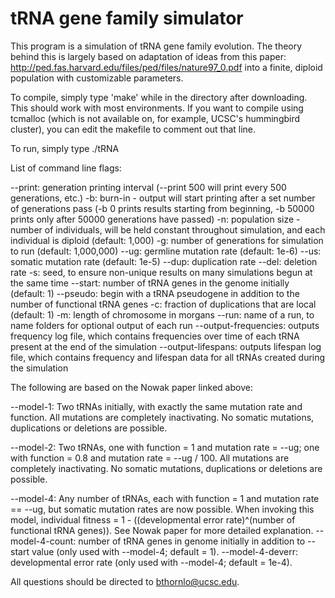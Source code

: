 # tRNA gene family simulator

This program is a simulation of tRNA gene family evolution. The theory behind this is largely based on adaptation of ideas from this paper:
http://ped.fas.harvard.edu/files/ped/files/nature97_0.pdf
into a finite, diploid population with customizable parameters.

To compile, simply type 'make' while in the directory after downloading. This should work with most environments. If you want to compile using tcmalloc (which is not available on, for example, UCSC's hummingbird cluster), you can edit the makefile to comment out that line.

To run, simply type ./tRNA

List of command line flags:

--print: generation printing interval (--print 500 will print every 500 generations, etc.)
-b: burn-in - output will start printing after a set number of generations pass (-b 0 prints results starting from beginning, -b 50000 prints only after 50000 generations have passed)
-n: population size - number of individuals, will be held constant throughout simulation, and each individual is diploid (default: 1,000)
-g: number of generations for simulation to run (default: 1,000,000)
--ug: germline mutation rate (default: 1e-6)
--us: somatic mutation rate (default: 1e-5)
--dup: duplication rate
--del: deletion rate
-s: seed, to ensure non-unique results on many simulations begun at the same time
--start: number of tRNA genes in the genome initially (default: 1)
--pseudo: begin with a tRNA pseudogene in addition to the number of functional tRNA genes
-c: fraction of duplications that are local (default: 1)
-m: length of chromosome in morgans
--run: name of a run, to name folders for optional output of each run
--output-frequencies: outputs frequency log file, which contains frequencies over time of each tRNA present at the end of the simulation
--output-lifespans: outputs lifespan log file, which contains frequency and lifespan data for all tRNAs created during the simulation

The following are based on the Nowak paper linked above:

--model-1:
Two tRNAs initially, with exactly the same mutation rate and function. All mutations are completely inactivating. No somatic mutations, duplications or deletions are possible.

--model-2:
Two tRNAs, one with function = 1 and mutation rate = --ug; one with function = 0.8 and mutation rate = --ug / 100. All mutations are completely inactivating. No somatic mutations, duplications or deletions are possible.

--model-4:
Any number of tRNAs, each with function = 1 and mutation rate == --ug, but somatic mutation rates are now possible. When invoking this model, individual fitness = 1 - ((developmental error rate)^(number of functional tRNA genes)). See Nowak paper for more detailed explanation.
--model-4-count: number of tRNA genes in genome initially in addition to --start value (only used with --model-4; default = 1).
--model-4-deverr: developmental error rate (only used with --model-4; default = 1e-4).

All questions should be directed to bthornlo@ucsc.edu.
